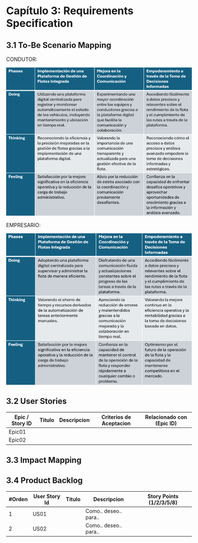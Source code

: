 # Capítulo 3: Requirements Specification
## 3.1 To-Be Scenario Mapping

CONDUTOR:

![To-Be Conductor](/assets/chapter03/to-be%20transportistas.png)

EMPRESARIO:

![To-Be Empresario](/assets/chapter03/to-be%20empresarios.png)

## 3.2 User Stories

| Epic / Story ID            | Titulo                                    | Descripcion                               | Criterios de Aceptacion               | Relacionado con (Epic ID)   |
|----------------------------|-------------------------------------------| ------------------------------------------|---------------------------------------|-----------------------------|
| Epic01                     |                                           |                                           |                                       |                             |
| Epic02                     |                                           |                                           |                                       |                             |

## 3.3 Impact Mapping


## 3.4 Product Backlog

| #Orden       | User Story Id       | Titulo                               | Descripcion               | Story Points (1/2/3/5/8)   |
|--------------|---------------------|--------------------------------------|---------------------------|----------------------------|
| 1            | US01                |                                      | Como.. deseo.. para..     |                            |
| 2            | US02                |                                      | Como.. deseo.. para..     |                            |
